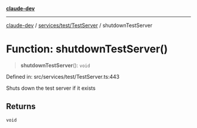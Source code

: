 [**claude-dev**](../../../../README.md)

***

[claude-dev](../../../../README.md) / [services/test/TestServer](../README.md) / shutdownTestServer

# Function: shutdownTestServer()

> **shutdownTestServer**(): `void`

Defined in: src/services/test/TestServer.ts:443

Shuts down the test server if it exists

## Returns

`void`
